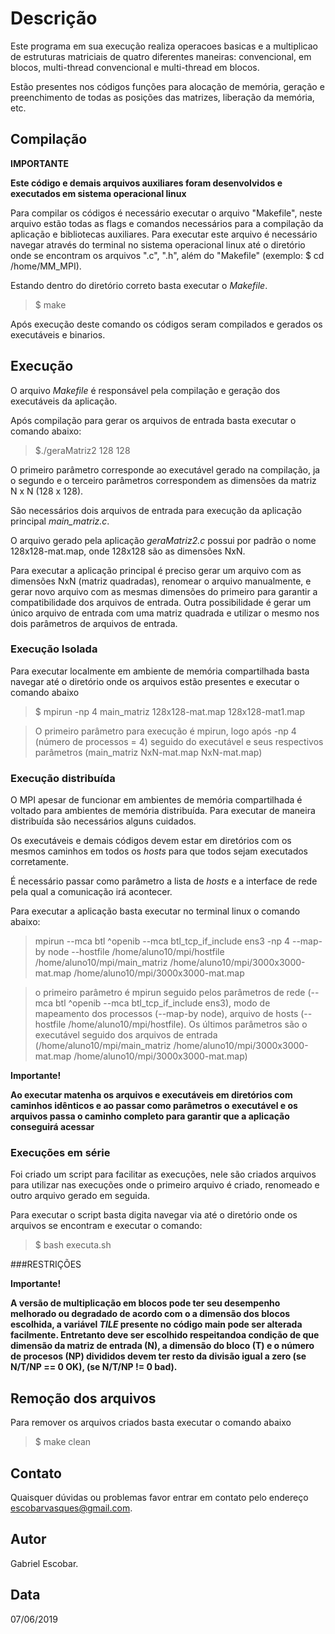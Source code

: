 # Descrição

Este programa em sua execução realiza operacoes basicas e a multiplicao de estruturas matriciais de quatro diferentes maneiras: convencional, em blocos, multi-thread convencional e multi-thread em blocos. 

Estão presentes nos códigos funções para alocação de memória, geração e preenchimento de todas as posições das matrizes, liberação da memória, etc.


## Compilação

__IMPORTANTE__

__Este código e demais arquivos auxiliares foram desenvolvidos e executados em sistema operacional linux__

Para compilar os códigos é necessário executar o arquivo "Makefile", neste arquivo estão todas as flags e comandos necessários para a compilação da aplicação e bibliotecas auxiliares. Para executar este arquivo é necessário navegar através do terminal no sistema operacional linux até o diretório onde se encontram os arquivos ".c", ".h", além do "Makefile" (exemplo: $ cd /home/MM_MPI).

 Estando dentro do diretório correto basta executar o *Makefile*.

> $ make

Após execução deste comando os códigos seram compilados e gerados os executáveis e binarios.

	
## Execução
O arquivo *Makefile* é responsável pela compilação e geração dos executáveis da aplicação.

Após compilação para gerar os arquivos de entrada basta executar o comando abaixo:

> $./geraMatriz2 128 128

O primeiro parâmetro corresponde ao executável gerado na compilação, ja o segundo e o terceiro parâmetros correspondem as dimensões da matriz N x N (128 x 128).

São necessários dois arquivos de entrada para execução da aplicação principal *main_matriz.c*.

O arquivo gerado pela aplicação *geraMatriz2.c* possui por padrão o nome 128x128-mat.map, onde 128x128 são as dimensões NxN.

Para executar a aplicação principal é preciso gerar um arquivo com as dimensões NxN (matriz quadradas), renomear o arquivo manualmente, e gerar novo arquivo com as mesmas dimensões do primeiro para garantir a compatibilidade dos arquivos de entrada. Outra possibilidade é gerar um único arquivo de entrada com uma matriz quadrada e utilizar o mesmo nos dois parâmetros de arquivos de entrada.


### Execução Isolada
Para executar localmente em ambiente de memória compartilhada basta navegar até o diretório onde os arquivos estão presentes e executar o comando abaixo

> $ mpirun -np 4 main_matriz 128x128-mat.map 128x128-mat1.map 

> O primeiro parâmetro para execução é mpirun, logo após -np 4 (número de processos = 4) seguido do executável e seus respectivos parâmetros (main_matriz NxN-mat.map NxN-mat.map)

### Execução distribuída
O MPI apesar de funcionar em ambientes de memória compartilhada é voltado para ambientes de memória distribuída. Para executar de maneira distribuída são necessários alguns cuidados.

Os executáveis e demais códigos devem estar em diretórios com os mesmos caminhos em todos os *hosts* para que todos sejam executados corretamente.

É necessário passar como parâmetro a lista de *hosts* e a interface de rede pela qual a comunicação irá acontecer.

Para executar a aplicação basta executar no terminal linux o comando abaixo:

> mpirun --mca btl ^openib --mca btl_tcp_if_include ens3 -np 4 --map-by node --hostfile /home/aluno10/mpi/hostfile /home/aluno10/mpi/main_matriz /home/aluno10/mpi/3000x3000-mat.map /home/aluno10/mpi/3000x3000-mat.map

> o primeiro parâmetro é mpirun seguido pelos parâmetros de rede (--mca btl ^openib --mca btl_tcp_if_include ens3), modo de mapeamento dos processos (--map-by node), arquivo de hosts (--hostfile /home/aluno10/mpi/hostfile). Os últimos parâmetros são o executável seguido dos arquivos de entrada (/home/aluno10/mpi/main_matriz /home/aluno10/mpi/3000x3000-mat.map /home/aluno10/mpi/3000x3000-mat.map)

__Importante!__

__Ao executar matenha os arquivos e executáveis em diretórios com caminhos idênticos e ao passar como parâmetros o executável e os arquivos passa o caminho completo para garantir que a aplicação conseguirá acessar__   

### Execuções em série

Foi criado um script para facilitar as execuções, nele são criados arquivos para utilizar nas execuções onde o primeiro arquivo é criado, renomeado e outro arquivo gerado em seguida.

Para executar o script basta digita navegar via até o diretório onde os arquivos se encontram e executar o comando:

> $ bash executa.sh

###RESTRIÇÕES

__Importante!__

__A versão de multiplicação em blocos pode ter seu desempenho melhorado ou degradado de acordo com o a dimensão dos blocos escolhida, a variável *TILE* presente no código main pode ser alterada facilmente. Entretanto deve ser escolhido respeitandoa condição de que dimensão da matriz de entrada (N), a dimensão do bloco (T) e o número de procesos (NP) divididos devem ter resto da divisão igual a zero (se N/T/NP == 0 OK), (se N/T/NP != 0 bad).__


## Remoção dos arquivos

Para remover os arquivos criados basta executar o comando abaixo

> $ make clean 


## Contato

Quaisquer dúvidas ou problemas favor entrar em contato pelo endereço escobarvasques@gmail.com.

## Autor

Gabriel Escobar.

## Data
07/06/2019
